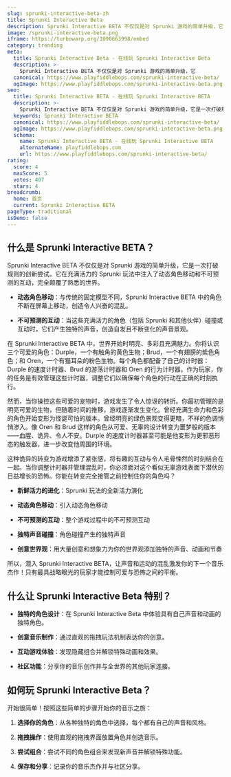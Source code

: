 ```yaml
---
slug: sprunki-interactive-beta-zh
title: Sprunki Interactive Beta
description: Sprunki Interactive BETA 不仅仅是对 Sprunki 游戏的简单升级，它
image: /sprunki-interactive-beta.png
iframe: https://turbowarp.org/1090663998/embed
category: trending
meta:
  title: Sprunki Interactive Beta - 在线玩 Sprunki Interactive Beta
  description: >-
    Sprunki Interactive BETA 不仅仅是对 Sprunki 游戏的简单升级，它
  canonical: https://www.playfiddlebops.com/sprunki-interactive-beta/
  ogImage: https://www.playfiddlebops.com/sprunki-interactive-beta.png
seo:
  title: Sprunki Interactive BETA - 在线玩 Sprunki Interactive BETA
  description: >-
    Sprunki Interactive BETA 不仅仅是对 Sprunki 游戏的简单升级，它是一次打破规则的创新尝试。它在充满活力的 Sprunki 玩法中注入了动态角色移动和不可预测的互动，完全颠覆了熟悉的世界。
  keywords: Sprunki Interactive BETA
  canonical: https://www.playfiddlebops.com/sprunki-interactive-beta/
  ogImage: https://www.playfiddlebops.com/sprunki-interactive-beta.png
  schema:
    name: Sprunki Interactive BETA - 在线玩 Sprunki Interactive BETA
    alternateName: playfiddlebops.com
    url: https://www.playfiddlebops.com/sprunki-interactive-beta/
rating:
  score: 4
  maxScore: 5
  votes: 407
  stars: 4
breadcrumb:
  home: 首页
  current: Sprunki Interactive BETA
pageType: traditional
isDemo: false
---
```


## 什么是 Sprunki Interactive BETA？

Sprunki Interactive BETA 不仅仅是对 Sprunki 游戏的简单升级，它是一次打破规则的创新尝试。它在充满活力的 Sprunki 玩法中注入了动态角色移动和不可预测的互动，完全颠覆了熟悉的世界。

- **动态角色移动**：与传统的固定模型不同，Sprunki Interactive BETA 中的角色不断在屏幕上移动，创造令人兴奋的混乱。

- **不可预测的互动**：当这些充满活力的角色（包括 Sprunki 和其他伙伴）碰撞或互动时，它们产生独特的声音，创造自发且不断变化的声音景观。

在 Sprunki Interactive BETA 中，世界开始时明亮、多彩且充满魅力。你将认识三个可爱的角色：Durple，一个有触角的黄色生物；Brud，一个有翅膀的紫色角色；和 Oren，一个有猫耳朵的粉色生物。每个角色都配备了自己的计时器：Durple 的速度计时器、Brud 的游荡计时器和 Oren 的行为计时器。作为玩家，你的任务是有效管理这些计时器，调整它们以确保每个角色的行动在正确的时刻执行。

然而，当你操控这些可爱的宠物时，游戏发生了令人惊讶的转折。你最初管理的是明亮可爱的生物，但随着时间的推移，游戏逐渐发生变化。曾经充满生命力和色彩的角色开始变形为怪诞可怕的版本。曾经明亮的绿色景观变得更暗，不祥的色调悄悄渗入。像 Oren 和 Brud 这样的角色从可爱、无辜的设计转变为噩梦般的版本——血腥、诡异、令人不安。Durple 的速度计时器甚至可能是他变形为更邪恶形态的触发器，进一步改变他周围的环境。

这种诡异的转变为游戏增添了紧张感，将有趣的互动与令人毛骨悚然的时刻结合在一起。当你调整计时器并管理混乱时，你必须面对这个看似无辜游戏表面下潜伏的日益增长的恐怖。你能在转变完全接管之前控制住你的角色吗？

- **新鲜活力的进化**：Sprunki 玩法的全新活力演化

- **动态角色移动**：引入动态角色移动

- **不可预测的互动**：整个游戏过程中的不可预测互动

- **独特声音碰撞**：角色碰撞产生的独特声音

- **创意世界观**：用大量创意和想象力为你的世界观添加独特的声音、动画和节奏

所以，潜入 Sprunki Interactive BETA，让声音和运动的混乱激发你的下一个音乐杰作！只有最具战略眼光的玩家才能控制可爱与恐怖之间的平衡。

## 什么让 Sprunki Interactive Beta 特别？

- **独特的角色设计**：在 Sprunki Interactive Beta 中体验具有自己声音和动画的独特角色。

- **创意音乐制作**：通过直观的拖拽玩法机制表达你的创意。

- **互动游戏体验**：发现隐藏组合并解锁特殊动画和效果。

- **社区功能**：分享你的音乐创作并与全世界的其他玩家连接。

## 如何玩 Sprunki Interactive Beta？

开始很简单！按照这些简单的步骤开始你的音乐之旅：

1. **选择你的角色**：从各种独特的角色中选择，每个都有自己的声音和风格。

1. **拖拽操作**：使用直观的拖拽界面放置角色并创造音乐。

1. **尝试组合**：尝试不同的角色组合来发现新声音并解锁特殊功能。

1. **保存和分享**：记录你的音乐杰作并与社区分享。